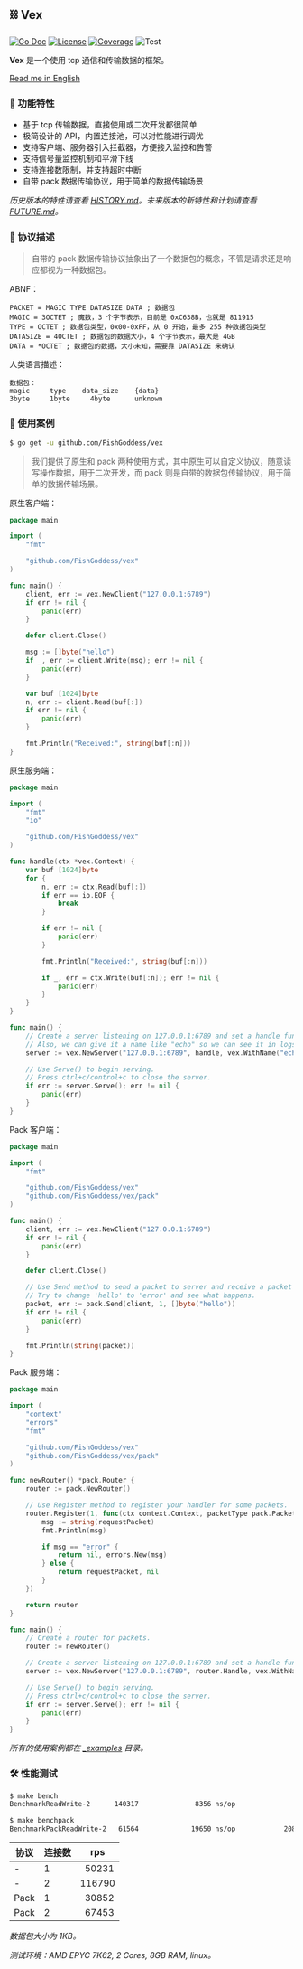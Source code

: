## ⛓ Vex

[![Go Doc](_icons/godoc.svg)](https://pkg.go.dev/github.com/FishGoddess/vex)
[![License](_icons/license.svg)](https://opensource.org/licenses/MIT)
[![Coverage](_icons/coverage.svg)](./_icons/coverage.svg)
![Test](https://github.com/FishGoddess/vex/actions/workflows/test.yml/badge.svg)

**Vex** 是一个使用 tcp 通信和传输数据的框架。

[Read me in English](./README.en.md)

### 🍃 功能特性

* 基于 tcp 传输数据，直接使用或二次开发都很简单
* 极简设计的 API，内置连接池，可以对性能进行调优
* 支持客户端、服务器引入拦截器，方便接入监控和告警
* 支持信号量监控机制和平滑下线
* 支持连接数限制，并支持超时中断
* 自带 pack 数据传输协议，用于简单的数据传输场景

_历史版本的特性请查看 [HISTORY.md](./HISTORY.md)。未来版本的新特性和计划请查看 [FUTURE.md](./FUTURE.md)。_

### 📃 协议描述

> 自带的 pack 数据传输协议抽象出了一个数据包的概念，不管是请求还是响应都视为一种数据包。

ABNF：

```abnf
PACKET = MAGIC TYPE DATASIZE DATA ; 数据包
MAGIC = 3OCTET ; 魔数，3 个字节表示，目前是 0xC638B，也就是 811915
TYPE = OCTET ; 数据包类型，0x00-0xFF，从 0 开始，最多 255 种数据包类型
DATASIZE = 4OCTET ; 数据包的数据大小，4 个字节表示，最大是 4GB
DATA = *OCTET ; 数据包的数据，大小未知，需要靠 DATASIZE 来确认
```

人类语言描述：

```
数据包：
magic     type    data_size    {data}
3byte     1byte     4byte      unknown
```

### 🔦 使用案例

```bash
$ go get -u github.com/FishGoddess/vex
```

> 我们提供了原生和 pack 两种使用方式，其中原生可以自定义协议，随意读写操作数据，用于二次开发，而 pack
> 则是自带的数据包传输协议，用于简单的数据传输场景。

原生客户端：

```go
package main

import (
	"fmt"

	"github.com/FishGoddess/vex"
)

func main() {
	client, err := vex.NewClient("127.0.0.1:6789")
	if err != nil {
		panic(err)
	}

	defer client.Close()

	msg := []byte("hello")
	if _, err := client.Write(msg); err != nil {
		panic(err)
	}

	var buf [1024]byte
	n, err := client.Read(buf[:])
	if err != nil {
		panic(err)
	}

	fmt.Println("Received:", string(buf[:n]))
}
```

原生服务端：

```go
package main

import (
	"fmt"
	"io"

	"github.com/FishGoddess/vex"
)

func handle(ctx *vex.Context) {
	var buf [1024]byte
	for {
		n, err := ctx.Read(buf[:])
		if err == io.EOF {
			break
		}

		if err != nil {
			panic(err)
		}

		fmt.Println("Received:", string(buf[:n]))

		if _, err = ctx.Write(buf[:n]); err != nil {
			panic(err)
		}
	}
}

func main() {
	// Create a server listening on 127.0.0.1:6789 and set a handle function to it.
	// Also, we can give it a name like "echo" so we can see it in logs.
	server := vex.NewServer("127.0.0.1:6789", handle, vex.WithName("echo"))

	// Use Serve() to begin serving.
	// Press ctrl+c/control+c to close the server.
	if err := server.Serve(); err != nil {
		panic(err)
	}
}
```

Pack 客户端：

```go
package main

import (
	"fmt"

	"github.com/FishGoddess/vex"
	"github.com/FishGoddess/vex/pack"
)

func main() {
	client, err := vex.NewClient("127.0.0.1:6789")
	if err != nil {
		panic(err)
	}

	defer client.Close()

	// Use Send method to send a packet to server and receive a packet from server.
	// Try to change 'hello' to 'error' and see what happens.
	packet, err := pack.Send(client, 1, []byte("hello"))
	if err != nil {
		panic(err)
	}

	fmt.Println(string(packet))
}
```

Pack 服务端：

```go
package main

import (
	"context"
	"errors"
	"fmt"

	"github.com/FishGoddess/vex"
	"github.com/FishGoddess/vex/pack"
)

func newRouter() *pack.Router {
	router := pack.NewRouter()

	// Use Register method to register your handler for some packets.
	router.Register(1, func(ctx context.Context, packetType pack.PacketType, requestPacket []byte) (responsePacket []byte, err error) {
		msg := string(requestPacket)
		fmt.Println(msg)

		if msg == "error" {
			return nil, errors.New(msg)
		} else {
			return requestPacket, nil
		}
	})

	return router
}

func main() {
	// Create a router for packets.
	router := newRouter()

	// Create a server listening on 127.0.0.1:6789 and set a handle function to it.
	server := vex.NewServer("127.0.0.1:6789", router.Handle, vex.WithName("pack"))

	// Use Serve() to begin serving.
	// Press ctrl+c/control+c to close the server.
	if err := server.Serve(); err != nil {
		panic(err)
	}
}
```

_所有的使用案例都在 [_examples](./_examples) 目录。_

### 🛠 性能测试

```bash
$ make bench
BenchmarkReadWrite-2      140317              8356 ns/op               0 B/op          0 allocs/op

$ make benchpack
BenchmarkPackReadWrite-2   61564             19650 ns/op            2080 B/op          6 allocs/op
```

| 协议  | 连接数    | rps          |
|------|----------|--------------|
| -    | 1        | &nbsp; 50231 |
| -    | 2        | 116790       |
| Pack | 1        | &nbsp; 30852 |
| Pack | 2        | &nbsp; 67453 |

_数据包大小为 1KB。_

_测试环境：AMD EPYC 7K62, 2 Cores, 8GB RAM, linux。_
